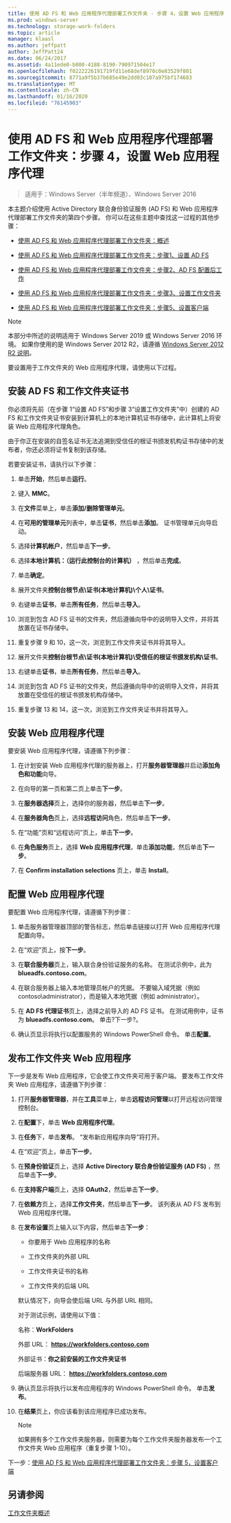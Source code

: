 ```yaml
---
title: 使用 AD FS 和 Web 应用程序代理部署工作文件夹 - 步骤 4，设置 Web 应用程序代理
ms.prod: windows-server
ms.technology: storage-work-folders
ms.topic: article
manager: klaasl
ms.author: jeffpatt
author: JeffPatt24
ms.date: 06/24/2017
ms.assetid: 4a11ede0-b000-4188-8190-790971504e17
ms.openlocfilehash: f0222226191719fd11e68def8970c0e83529f801
ms.sourcegitcommit: 8771a9f5b37b685e49e2dd03c107a975bf174683
ms.translationtype: MT
ms.contentlocale: zh-CN
ms.lasthandoff: 01/16/2020
ms.locfileid: "76145903"
---
```

# <a name="deploy-work-folders-with-ad-fs-and-web-application-proxy-step-4-set-up-web-application-proxy"></a>使用 AD FS 和 Web 应用程序代理部署工作文件夹：步骤 4，设置 Web 应用程序代理

>适用于：Windows Server（半年频道）、Windows Server 2016

本主题介绍使用 Active Directory 联合身份验证服务 (AD FS) 和 Web 应用程序代理部署工作文件夹的第四个步骤。 你可以在这些主题中查找这一过程的其他步骤：  
  
-   [使用 AD FS 和 Web 应用程序代理部署工作文件夹：概述](deploy-work-folders-adfs-overview.md)  
  
-   [使用 AD FS 和 Web 应用程序代理部署工作文件夹：步骤1、设置 AD FS](deploy-work-folders-adfs-step1.md)  
  
-   [使用 AD FS 和 Web 应用程序代理部署工作文件夹：步骤2、AD FS 配置后工作](deploy-work-folders-adfs-step2.md)  
  
-   [使用 AD FS 和 Web 应用程序代理部署工作文件夹：步骤3、设置工作文件夹](deploy-work-folders-adfs-step3.md)  
  
-   [使用 AD FS 和 Web 应用程序代理部署工作文件夹：步骤5、设置客户端](deploy-work-folders-adfs-step5.md)  

> [!NOTE]
>   本部分中所述的说明适用于 Windows Server 2019 或 Windows Server 2016 环境。 如果你使用的是 Windows Server 2012 R2，请遵循 [Windows Server 2012 R2 说明](https://technet.microsoft.com/library/dn747208(v=ws.11).aspx)。

要设置用于工作文件夹的 Web 应用程序代理，请使用以下过程。  
  
## <a name="install-the-ad-fs-and-work-folder-certificates"></a>安装 AD FS 和工作文件夹证书  
你必须将先前（在步骤 1“设置 AD FS”和步骤 3“设置工作文件夹”中）创建的 AD FS 和工作文件夹证书安装到计算机上的本地计算机证书存储中，此计算机上将安装 Web 应用程序代理角色。  
  
由于你正在安装的自签名证书无法追溯到受信任的根证书颁发机构证书存储中的发布者，你还必须将证书复制到该存储。  
  
若要安装证书，请执行以下步骤：  
  
1.  单击**开始**，然后单击**运行**。  
  
2.  键入 **MMC**。  
  
3.  在**文件**菜单上，单击**添加/删除管理单元**。  
  
4.  在**可用的管理单元**列表中，单击**证书**，然后单击**添加**。 证书管理单元向导启动。  
  
5.  选择**计算机帐户**，然后单击**下一步**。  
  
6.  选择**本地计算机：（运行此控制台的计算机）** ，然后单击**完成**。  
  
7.  单击**确定**。  
  
8.  展开文件夹**控制台根节点\证书\(本地计算机)\个人\证书**。  
  
9. 右键单击**证书**，单击**所有任务**，然后单击**导入**。  
  
10. 浏览到包含 AD FS 证书的文件夹，然后遵循向导中的说明导入文件，并将其放置在证书存储中。  
  
11. 重复步骤 9 和 10，这一次，浏览到工作文件夹证书并将其导入。  
  
12. 展开文件夹**控制台根节点\证书\(本地计算机)\受信任的根证书颁发机构\证书**。  
  
13. 右键单击**证书**，单击**所有任务**，然后单击**导入**。  
  
14. 浏览到包含 AD FS 证书的文件夹，然后遵循向导中的说明导入文件，并将其放置在受信任的根证书颁发机构存储中。  
  
15. 重复步骤 13 和 14，这一次，浏览到工作文件夹证书并将其导入。  
  
## <a name="install-web-application-proxy"></a>安装 Web 应用程序代理  
要安装 Web 应用程序代理，请遵循下列步骤：  
  
1.  在计划安装 Web 应用程序代理的服务器上，打开**服务器管理器**并启动**添加角色和功能**向导。  
  
2.  在向导的第一页和第二页上单击**下一步**。  
  
3.  在**服务器选择**页上，选择你的服务器，然后单击**下一步**。  
  
4.  在**服务器角色**页上，选择**远程访问**角色，然后单击**下一步**。  
  
5.  在“功能”页和“远程访问”页上，单击**下一步**。  
  
6.  在**角色服务**页上，选择 **Web 应用程序代理**，单击**添加功能**，然后单击**下一步**。

7.  在 **Confirm installation selections** 页上，单击 **Install**。  
  
## <a name="configure-web-application-proxy"></a>配置 Web 应用程序代理  
要配置 Web 应用程序代理，请遵循下列步骤：  
  
1.  单击服务器管理器顶部的警告标志，然后单击链接以打开 Web 应用程序代理配置向导。  
  
2.  在“欢迎”页上，按**下一步**。  
  
3.  在**联合服务器**页上，输入联合身份验证服务的名称。 在测试示例中，此为 **blueadfs.contoso.com**。  
  
4.  在联合服务器上输入本地管理员帐户的凭据。 不要输入域凭据（例如 contoso\administrator），而是输入本地凭据（例如 administrator）。  
  
5.  在 **AD FS 代理证书**页上，选择之前导入的 AD FS 证书。 在测试用例中，证书为 **blueadfs.contoso.com**。 单击?下一步?。  
  
6.  确认页显示将执行以配置服务的 Windows PowerShell 命令。 单击**配置**。  
  
## <a name="publish-the-work-folders-web-application"></a>发布工作文件夹 Web 应用程序  
下一步是发布 Web 应用程序，它会使工作文件夹可用于客户端。 要发布工作文件夹 Web 应用程序，请遵循下列步骤：  
  
1. 打开**服务器管理器**，并在**工具**菜单上，单击**远程访问管理**以打开远程访问管理控制台。  
  
2. 在**配置**下，单击 **Web 应用程序代理**。  
  
3. 在**任务**下，单击**发布**。 “发布新应用程序向导”将打开。  
  
4. 在“欢迎”页上，单击**下一步**。  
  
5. 在**预身份验证**页上，选择 **Active Directory 联合身份验证服务 (AD FS)** ，然后单击**下一步**。  
  
6. 在**支持客户端**页上，选择 **OAuth2**，然后单击**下一步**。

7. 在**依赖方**页上，选择**工作文件夹**，然后单击**下一步**。 该列表从 AD FS 发布到 Web 应用程序代理。  
  
8. 在**发布设置**页上输入以下内容，然后单击**下一步**：  
  
   -   你要用于 Web 应用程序的名称  
  
   -   工作文件夹的外部 URL  
  
   -   工作文件夹证书的名称  
  
   -   工作文件夹的后端 URL  
  
   默认情况下，向导会使后端 URL 与外部 URL 相同。  
  
   对于测试示例，请使用以下值：  
  
   名称：**WorkFolders**  
  
   外部 URL： **https://workfolders.contoso.com**  
  
   外部证书：**你之前安装的工作文件夹证书**  
  
   后端服务器 URL： **https://workfolders.contoso.com**  
  
9. 确认页显示将执行以发布应用程序的 Windows PowerShell 命令。 单击**发布**。  
  
10. 在**结果**页上，你应该看到该应用程序已成功发布。
    >[!NOTE]
    > 如果拥有多个工作文件夹服务器，则需要为每个工作文件夹服务器发布一个工作文件夹 Web 应用程序（重复步骤 1-10）。  
  
下一步：[使用 AD FS 和 Web 应用程序代理部署工作文件夹：步骤 5，设置客户端](deploy-work-folders-adfs-step5.md)  
  
## <a name="see-also"></a>另请参阅  
[工作文件夹概述](Work-Folders-Overview.md)  
  

